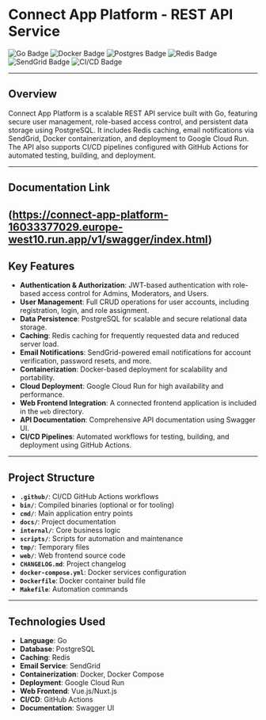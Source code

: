# **Connect App Platform - REST API Service**  

![Go Badge](https://img.shields.io/badge/Go-1.x-blue) ![Docker Badge](https://img.shields.io/badge/Docker-Enabled-blue) ![Postgres Badge](https://img.shields.io/badge/Postgres-Database-green) ![Redis Badge](https://img.shields.io/badge/Redis-Caching-red) ![SendGrid Badge](https://img.shields.io/badge/Email-SendGrid-blue) ![CI/CD Badge](https://img.shields.io/badge/CI%2FCD-GitHub%20Actions-blue)

---

## **Overview**  

Connect App Platform is a scalable REST API service built with Go, featuring secure user management, role-based access control, and persistent data storage using PostgreSQL. It includes Redis caching, email notifications via SendGrid, Docker containerization, and deployment to Google Cloud Run. The API also supports CI/CD pipelines configured with GitHub Actions for automated testing, building, and deployment.

---

## Documentation Link
(https://connect-app-platform-16033377029.europe-west10.run.app/v1/swagger/index.html)
---

## Key Features

- **Authentication & Authorization**: JWT-based authentication with role-based access control for Admins, Moderators, and Users.
- **User Management**: Full CRUD operations for user accounts, including registration, login, and role assignment.
- **Data Persistence**: PostgreSQL for scalable and secure relational data storage.
- **Caching**: Redis caching for frequently requested data and reduced server load.
- **Email Notifications**: SendGrid-powered email notifications for account verification, password resets, and more.
- **Containerization**: Docker-based deployment for scalability and portability.
- **Cloud Deployment**: Google Cloud Run for high availability and performance.
- **Web Frontend Integration**: A connected frontend application is included in the `web` directory.
- **API Documentation**: Comprehensive API documentation using Swagger UI.
- **CI/CD Pipelines**: Automated workflows for testing, building, and deployment using GitHub Actions.

---

## Project Structure

- **`.github/`**: CI/CD GitHub Actions workflows  
- **`bin/`**: Compiled binaries (optional or for tooling)  
- **`cmd/`**: Main application entry points  
- **`docs/`**: Project documentation  
- **`internal/`**: Core business logic  
- **`scripts/`**: Scripts for automation and maintenance  
- **`tmp/`**: Temporary files  
- **`web/`**: Web frontend source code  
- **`CHANGELOG.md`**: Project changelog  
- **`docker-compose.yml`**: Docker services configuration  
- **`Dockerfile`**: Docker container build file  
- **`Makefile`**: Automation commands  

---

## Technologies Used

- **Language**: Go  
- **Database**: PostgreSQL
- **Caching**: Redis  
- **Email Service**: SendGrid  
- **Containerization**: Docker, Docker Compose  
- **Deployment**: Google Cloud Run  
- **Web Frontend**: Vue.js/Nuxt.js  
- **CI/CD**: GitHub Actions  
- **Documentation**: Swagger UI  
